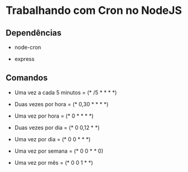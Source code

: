 # Trabalhando com Cron no NodeJS

## Dependências

- node-cron

- express

## Comandos

- Uma vez a cada 5 minutos = (\* /5 \* \* \* \*)

- Duas vezes por hora = (\* 0,30 \* \* \* \*)

- Uma vez por hora = (\* 0 \* \* \* \*)

- Duas vezes por dia = (\* 0 0,12 \* \*)

- Uma vez por dia = (\* 0 0 \* \* \*)

- Uma vez por semana = (\* 0 0 \* \* 0)

- Uma vez por mês = (\* 0 0 1 \* \*)
